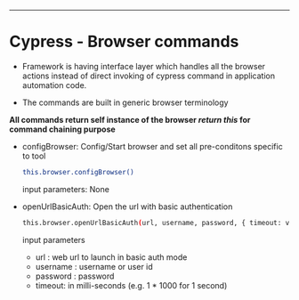 ***
# Cypress - Browser commands

- Framework is having interface layer which handles all the browser actions instead of direct invoking of cypress command in application automation code.

- The commands are built in generic browser terminology

**All commands return self instance of the browser *return this* for command chaining purpose**

- configBrowser: Config/Start browser and set all pre-conditons specific to tool

  ``` bash
  this.browser.configBrowser()
  ```
  input parameters: None


- openUrlBasicAuth: Open the url with basic authentication 
  ``` bash
  this.browser.openUrlBasicAuth(url, username, password, { timeout: value })
  ```
  input parameters
  - url : web url to launch in basic auth mode
  - username : username or user id
  - password : password 
  - timeout: in milli-seconds (e.g. 1 * 1000 for 1 second)
  
